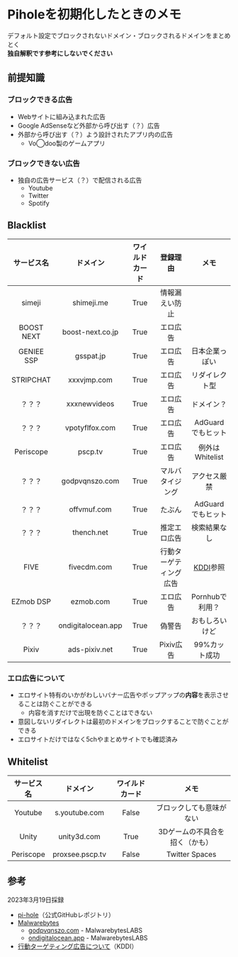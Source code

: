 # Piholeを初期化したときのメモ
デフォルト設定でブロックされないドメイン・ブロックされるドメインをまとめとく<br>
**独自解釈です参考にしないでください**
## 前提知識
### ブロックできる広告
* Webサイトに組み込まれた広告
* Google AdSenseなど外部から呼び出す（？）広告
* 外部から呼び出す（？）よう設計されたアプリ内の広告
  * Vo◯doo製のゲームアプリ 
### ブロックできない広告
* 独自の広告サービス（？）で配信される広告
  * Youtube
  * Twitter
  * Spotify
## Blacklist
|サービス名|ドメイン|ワイルドカード|登録理由|メモ|
|:---:|:---:|:---:|:---:|:---:|
|simeji|shimeji.me|True|情報漏えい防止|
|BOOST NEXT|boost-next.co.jp|True|エロ広告|
|GENIEE SSP|gsspat.jp|True|エロ広告|日本企業っぽい|
|STRIPCHAT|xxxvjmp.com|True|エロ広告|リダイレクト型|
|？？？|xxxnewvideos|True|エロ広告|ドメイン？|
|？？？|vpotyflfox.com|True|エロ広告|AdGuardでもヒット|
|Periscope|pscp.tv|True|エロ広告|例外はWhitelist|
|？？？|godpvqnszo.com|True|マルバタイジング|アクセス厳禁|
|？？？|offvmuf.com|True|たぶん|AdGuardでもヒット|
|？？？|thench.net|True|推定エロ広告|検索結果なし|
|FIVE|fivecdm.com|True|行動ターゲティング広告|[KDDI](https://www.kddi.com/app-policy/ios/app-policy-targeting-newspass-1.5.html)参照|
|EZmob DSP|ezmob.com|True|エロ広告|Pornhubで利用？|
|？？？|ondigitalocean.app|True|偽警告|おもしろいけど|
|Pixiv|ads-pixiv.net|True|Pixiv広告|99%カット成功|

### エロ広告について
* エロサイト特有のいかがわしいバナー広告やポップアップの**内容**を表示させることは防ぐことができる
  * 内容を消すだけで出現を防ぐことはできない
* 意図しないリダイレクトは最初のドメインをブロックすることで防ぐことができる 
* エロサイトだけではなく5chやまとめサイトでも確認済み

## Whitelist
|サービス名|ドメイン|ワイルドカード|メモ|
|:---:|:---:|:---:|:---:|
|Youtube|s.youtube.com|False|ブロックしても意味がない|
|Unity|unity3d.com|True|3Dゲームの不具合を招く（かも）|
|Periscope|proxsee.pscp.tv|False|Twitter Spaces|

## 参考
2023年3月19日採録
* [pi-hole](https://github.com/pi-hole)（公式GitHubレポジトリ）
* [Malwarebytes](https://www.malwarebytes.com)
  * [godpvqnszo.com](https://www.malwarebytes.com/blog/detections/godpvqnszo-com) - MalwarebytesLABS
  * [ondigitalocean.app](https://www.malwarebytes.com/blog/detections/ondigitalocean-app) - MalwarebytesLABS
* [行動ターゲティング広告について](https://www.kddi.com/app-policy/ios/app-policy-targeting-newspass-1.5.html)（KDDI）
